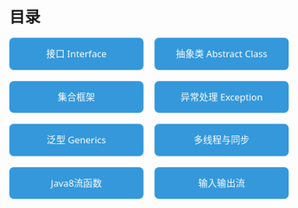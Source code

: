 # 目录

<div style="
  display: grid;
  grid-template-columns: repeat(2, 1fr);
  gap: 20px;
  margin: 0 auto;
  text-align: center;
  font-family: 'Segoe UI', Tahoma, Geneva, Verdana, sans-serif;
  font-size: 1.2em;
  line-height: 2em;
">

<div style="background: #3498db; color: white; padding: 12px 10px; border-radius: 8px; display: flex; justify-content: center; align-items: center; ">接口 Interface</div>
<div style="background: #3498db; color: white; padding: 12px 10px; border-radius: 8px; display: flex; justify-content: center; align-items: center; ">抽象类 Abstract Class</div>
<div style="background: #3498db; color: white; padding: 12px 10px; border-radius: 8px; display: flex; justify-content: center; align-items: center; ">集合框架</div>
<div style="background: #3498db; color: white; padding: 12px 10px; border-radius: 8px; display: flex; justify-content: center; align-items: center; ">异常处理 Exception</div>
<div style="background: #3498db; color: white; padding: 12px 10px; border-radius: 8px; display: flex; justify-content: center; align-items: center; ">泛型 Generics</div>
<div style="background: #3498db; color: white; padding: 12px 10px; border-radius: 8px; display: flex; justify-content: center; align-items: center; ">多线程与同步</div>
<div style="background: #3498db; color: white; padding: 12px 10px; border-radius: 8px; display: flex; justify-content: center; align-items: center; ">Java8流函数</div>
<div style="background: #3498db; color: white; padding: 12px 10px; border-radius: 8px; display: flex; justify-content: center; align-items: center; ">输入输出流</div>

</div>

